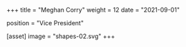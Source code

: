 +++
title = "Meghan Corry"
weight = 12
date = "2021-09-01"

position = "Vice President"

[asset]
  image = "shapes-02.svg"
+++

